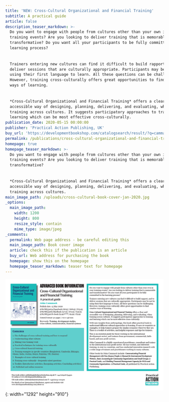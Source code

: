 ```yaml
---
title: 'NEW: Cross-Cultural Organizational and Financial Training'
subtitle: A practical guide
article: false
description_teaser_markdown: >-
  Do you want to engage with people from cultures other than your own in your
  training events? Are you looking to deliver training that is memorable and
  transformative? Do you want all your participants to be fully committed to the
  learning process?


  Trainers entering new cultures can find it difficult to build rapport, and to
  deliver sessions that are culturally appropriate. Participants may be not be
  using their first language to learn. All these questions can be challenging.
  However, training cross-culturally offers great opportunities to find creative
  ways of learning.


  *Cross-Cultural Organizational and Financial Training* offers a clear and
  accessible way of designing, planning, delivering, and evaluating, when
  training across cultures. It suggests participatory approaches to training and
  learning which can be most effective cross-culturally.
publication_date: 2020-05-15 00:00:00
publisher: 'Practical Action Publishing, UK'
buy_url: 'https://developmentbookshop.com/catalogsearch/result/?q=cammack'
permalink: /publications/cross-cultural-organizational-and-financial-training/
homepage: true
homepage_teaser_markdown: >-
  Do you want to engage with people from cultures other than your own in your
  training events? Are you looking to deliver training that is memorable and
  transformative?


  *Cross-Cultural Organizational and Financial Training* offers a clear and
  accessible way of designing, planning, delivering, and evaluating, when
  training across cultures.
main_image_path: /uploads/cross-cultural-book-cover-jan-2020.jpg
_options:
  main_image_path:
    width: 1200
    height: 800
    resize_style: contain
    mime_type: image/jpeg
_comments:
  permalink: Web page address - be careful editing this
  main_image_path: Book cover image
  article: check this if the publication is an article
  buy_url: Web address for purchasing the book
  homepage: show this on the homepage
  homepage_teaser_markdown: teaser text for homepage
---
```


![](/uploads/cross-cultural-book-cover-jan-2020.png){: width="1292" height="910"}